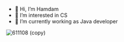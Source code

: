 - 👋 Hi, I’m Hamdam
- 👀 I’m interested in CS
- 🌱 I’m currently working as Java developer

<!---
Hamdam23/Hamdam23 is a ✨ special ✨ repository because its `README.md` (this file) appears on your GitHub profile.
You can click the Preview link to take a look at your changes.
--->


![611108 (copy)](https://user-images.githubusercontent.com/90045606/185031414-f53255da-f1ae-46e7-bac6-08dfbbfa6ffa.jpg)
